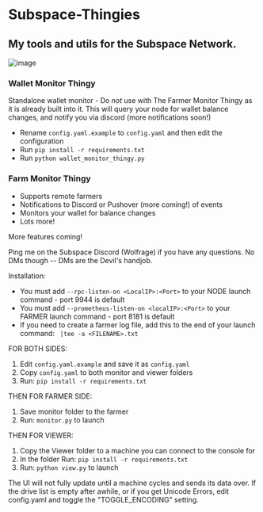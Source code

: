 # Subspace-Thingies

## My tools and utils for the Subspace Network.

![image](https://github.com/wolfrage76/Subspace-Thingies/assets/75458290/d0b172b6-6041-48ae-949b-22727d5f7dd9)

### Wallet Monitor Thingy ###
Standalone wallet monitor - Do *not* use with The Farmer Monitor Thingy as it is already built into it.
This will query your node for wallet balance changes, and notify you via discord (more notifications soon!)

- Rename `config.yaml.example` to `config.yaml` and then edit the configuration
- Run `pip install -r requirements.txt`
- Run `python wallet_monitor_thingy.py`


### Farm Monitor Thingy

- Supports remote farmers
- Notifications to Discord or Pushover (more coming!) of events
- Monitors your wallet for balance changes
- Lots more!

More features coming!

Ping me on the Subspace Discord (Wolfrage) if you have any questions. No DMs though -- DMs are the Devil's handjob.

Installation:
 - You must add `--rpc-listen-on <LocalIP>:<Port>` to your NODE launch command - port 9944 is default
 - You must add `--prometheus-listen-on <localIP>:<Port>` to your FARMER launch command - port 8181 is default
 - If you need to create a farmer log file, add this to the end of your launch command: ` |tee -a <FILENAME>.txt`


FOR BOTH SIDES:
1. Edit `config.yaml.example` and save it as `config.yaml` 
2. Copy `config.yaml` to both monitor and viewer folders
3. Run: `pip install -r requirements.txt`


THEN FOR FARMER SIDE:
1. Save monitor folder to the farmer
3. Run: `monitor.py` to launch


THEN FOR VIEWER:
1. Copy the Viewer folder to a machine you can connect to the console for
2. In the folder Run: `pip install -r requirements.txt`
3. Run: `python view.py` to launch

The UI will not fully update until a machine cycles and sends its data over.  If the drive list is empty after awhile, or if you get Unicode Errors, edit config.yaml and toggle the "TOGGLE_ENCODING" setting.
